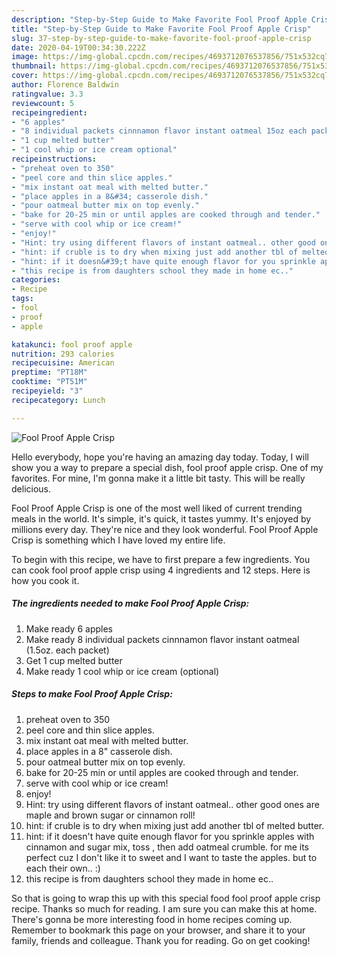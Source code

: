 ```yaml
---
description: "Step-by-Step Guide to Make Favorite Fool Proof Apple Crisp"
title: "Step-by-Step Guide to Make Favorite Fool Proof Apple Crisp"
slug: 37-step-by-step-guide-to-make-favorite-fool-proof-apple-crisp
date: 2020-04-19T00:34:30.222Z
image: https://img-global.cpcdn.com/recipes/4693712076537856/751x532cq70/fool-proof-apple-crisp-recipe-main-photo.jpg
thumbnail: https://img-global.cpcdn.com/recipes/4693712076537856/751x532cq70/fool-proof-apple-crisp-recipe-main-photo.jpg
cover: https://img-global.cpcdn.com/recipes/4693712076537856/751x532cq70/fool-proof-apple-crisp-recipe-main-photo.jpg
author: Florence Baldwin
ratingvalue: 3.3
reviewcount: 5
recipeingredient:
- "6 apples"
- "8 individual packets cinnnamon flavor instant oatmeal 15oz each packet"
- "1 cup melted butter"
- "1 cool whip or ice cream optional"
recipeinstructions:
- "preheat oven to 350"
- "peel core and thin slice apples."
- "mix instant oat meal with melted butter."
- "place apples in a 8&#34; casserole dish."
- "pour oatmeal butter mix on top evenly."
- "bake for 20-25 min or until apples are cooked through and tender."
- "serve with cool whip or ice cream!"
- "enjoy!"
- "Hint: try using different flavors of instant oatmeal.. other good ones are maple and brown sugar or cinnamon roll!"
- "hint: if cruble is to dry when mixing just add another tbl of melted butter."
- "hint: if it doesn&#39;t have quite enough flavor for you sprinkle apples with cinnamon and sugar mix, toss , then add oatmeal crumble. for me its perfect cuz I don&#39;t like it to sweet and I want to taste the apples. but to each their own.. :)"
- "this recipe is from daughters school they made in home ec.."
categories:
- Recipe
tags:
- fool
- proof
- apple

katakunci: fool proof apple 
nutrition: 293 calories
recipecuisine: American
preptime: "PT18M"
cooktime: "PT51M"
recipeyield: "3"
recipecategory: Lunch

---
```



![Fool Proof Apple Crisp](https://img-global.cpcdn.com/recipes/4693712076537856/751x532cq70/fool-proof-apple-crisp-recipe-main-photo.jpg)

Hello everybody, hope you're having an amazing day today. Today, I will show you a way to prepare a special dish, fool proof apple crisp. One of my favorites. For mine, I'm gonna make it a little bit tasty. This will be really delicious.

Fool Proof Apple Crisp is one of the most well liked of current trending meals in the world. It's simple, it's quick, it tastes yummy. It's enjoyed by millions every day. They're nice and they look wonderful. Fool Proof Apple Crisp is something which I have loved my entire life.




To begin with this recipe, we have to first prepare a few ingredients. You can cook fool proof apple crisp using 4 ingredients and 12 steps. Here is how you cook it.

##### The ingredients needed to make Fool Proof Apple Crisp:

1. Make ready 6 apples
1. Make ready 8 individual packets cinnnamon flavor instant oatmeal (1.5oz. each packet)
1. Get 1 cup melted butter
1. Make ready 1 cool whip or ice cream (optional)




##### Steps to make Fool Proof Apple Crisp:

1. preheat oven to 350
1. peel core and thin slice apples.
1. mix instant oat meal with melted butter.
1. place apples in a 8&#34; casserole dish.
1. pour oatmeal butter mix on top evenly.
1. bake for 20-25 min or until apples are cooked through and tender.
1. serve with cool whip or ice cream!
1. enjoy!
1. Hint: try using different flavors of instant oatmeal.. other good ones are maple and brown sugar or cinnamon roll!
1. hint: if cruble is to dry when mixing just add another tbl of melted butter.
1. hint: if it doesn&#39;t have quite enough flavor for you sprinkle apples with cinnamon and sugar mix, toss , then add oatmeal crumble. for me its perfect cuz I don&#39;t like it to sweet and I want to taste the apples. but to each their own.. :)
1. this recipe is from daughters school they made in home ec..




So that is going to wrap this up with this special food fool proof apple crisp recipe. Thanks so much for reading. I am sure you can make this at home. There's gonna be more interesting food in home recipes coming up. Remember to bookmark this page on your browser, and share it to your family, friends and colleague. Thank you for reading. Go on get cooking!
